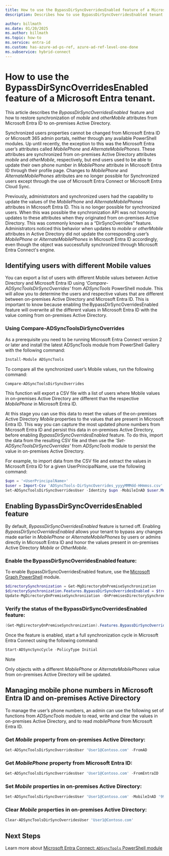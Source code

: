 ```yaml
---
title: How to use the BypassDirSyncOverridesEnabled feature of a Microsoft Entra tenant
description: Describes how to use BypassDirSyncOverridesEnabled tenant feature to restore synchronization of Mobile and OtherMobile attributes from on-premises Active Directory.

author: billmath
ms.date: 01/20/2025
ms.author: billmath
ms.topic: how-to
ms.service: entra-id
ms.custom: has-azure-ad-ps-ref, azure-ad-ref-level-one-done
ms.subservice: hybrid-connect
---
```


# How to use the BypassDirSyncOverridesEnabled feature of a Microsoft Entra tenant.

This article describes the *BypassDirSyncOverridesEnabled*  feature and how to restore synchronization of _mobile_ and _otherMobile_ attributes from Microsoft Entra ID to on-premises Active Directory.

Synchronized users properties cannot be changed from Microsoft Entra ID or Microsoft 365 admin portals, neither through any available PowerShell modules. Up until recently, the exception to this was the Microsoft Entra user’s attributes called _MobilePhone_ and _AlternateMobilePhones_. These attributes are synchronized from on-premises Active Directory attributes _mobile_ and _otherMobile_, respectively, but end users used to be able to update their own phone number in _MobilePhone_ attribute in Microsoft Entra ID through their profile page. Changes to _MobilePhone_ and _AlternateMobilePhones_ attributes are no longer possible for Synchronized users except through the use of Microsoft Entra Connect or Microsoft Entra Cloud Sync. 

Previously, administrators and synchronized users had the capability to update the values of the  _MobilePhone_ and _AlternateMobilePhones_ attributes in Microsoft Entra ID. This is no longer possible for synchronized users. When this was possible the synchronization API was not honoring updates to these attributes when they originated from on-premises Active Directory. This was commonly known as a “DirSyncOverrides” feature. Administrators noticed this behavior when updates to _mobile_ or _otherMobile_ attributes in Active Directory did not update the corresponding user’s _MobilePhone_ or _AlternateMobilePhones_ in Microsoft Entra ID accordingly, even though the object was successfully synchronized through Microsoft Entra Connect's engine.

## Identifying users with different Mobile values

You can export a list of users with different Mobile values between Active Directory and Microsoft Entra ID using *‘Compare-ADSyncToolsDirSyncOverrides’* from *ADSyncTools* PowerShell module. This will allow you to determine the users and respective values that are different between on-premises Active Directory and Microsoft Entra ID. This is important to know because enabling the BypassDirSyncOverridesEnabled feature will overwrite all the different values in Microsoft Entra ID with the value coming from on-premises Active Directory.


### Using Compare-ADSyncToolsDirSyncOverrides

As a prerequisite you need to be running Microsoft Entra Connect version 2 or later and install the latest ADSyncTools module from PowerShell Gallery with the following command:

```powershell
Install-Module ADSyncTools 
```

To compare all the synchronized user’s Mobile values, run the following command:

```powershell
Compare-ADSyncToolsDirSyncOverrides
```

This function will export a CSV file with a list of users where Mobile values in on-premises Active Directory are different than the respective _MobilePhone_ in Microsoft Entra ID.

At this stage you can use this data to reset the values of the on-premises Active Directory *Mobile* properties to the values that are present in Microsoft Entra ID. This way you can capture the most updated phone numbers from Microsoft Entra ID and persist this data in on-premises Active Directory, before enabling *BypassDirSyncOverridesEnabled* feature. To do this, import the data from the resulting CSV file and then use the *'Set-ADSyncToolsDirSyncOverrides'* from *ADSyncTools* module to persist the value in on-premises Active Directory.

For example, to import data from the CSV file and extract the values in Microsoft Entra ID for a given UserPrincipalName, use the following command:

```powershell
$upn = '<UserPrincipalName>' 
$user = Import-Csv 'ADSyncTools-DirSyncOverrides_yyyyMMMdd-HHmmss.csv' | where UserPrincipalName -eq $upn | select UserPrincipalName,MobileInEntra  
Set-ADSyncToolsDirSyncOverridesUser -Identity $upn -MobileInAD $user.MobileInEntra
```

## Enabling BypassDirSyncOverridesEnabled feature

By default, *BypassDirSyncOverridesEnabled* feature is turned off. Enabling *BypassDirSyncOverridesEnabled* allows your tenant to bypass any changes made earlier in *MobilePhone* or *AlternateMobilePhones* by users or admins directly in Microsoft Entra ID and honor the values present in on-premises Active Directory *Mobile* or *OtherMobile*.

### Enable the BypassDirSyncOverridesEnabled feature:

To enable BypassDirSyncOverridesEnabled feature, use the [Microsoft Graph PowerShell](/powershell/microsoftgraph/overview) module.

```powershell
$directorySynchronization = Get-MgDirectoryOnPremiseSynchronization
$directorySynchronization.Features.BypassDirSyncOverridesEnabled = $true
Update-MgDirectoryOnPremiseSynchronization -OnPremisesDirectorySynchronizationId $directorySynchronization.Id -Features $directorySynchronization.Features
```

### Verify the status of the BypassDirSyncOverridesEnabled feature:

```powershell
(Get-MgDirectoryOnPremiseSynchronization).Features.BypassDirSyncOverridesEnabled
```

Once the feature is enabled, start a full synchronization cycle in Microsoft Entra Connect using the following command:

```powershell
Start-ADSyncSyncCycle -PolicyType Initial
```

>[!NOTE]
>Only objects with a different *MobilePhone* or *AlternateMobilePhones* value from on-premises Active Directory will be updated.

<a name='managing-mobile-phone-numbers-in-azure-ad-and-on-premises-active-directory'></a>

## Managing mobile phone numbers in Microsoft Entra ID and on-premises Active Directory

To manage the user’s phone numbers, an admin can use the following set of functions from *ADSyncTools* module to read, write and clear the values in on-premises Active Directory, and to read _mobilePhone_ from Microsoft Entra ID.

### Get _Mobile_ property from on-premises Active Directory:

```powershell
Get-ADSyncToolsDirSyncOverridesUser 'User1@Contoso.com' -FromAD
```

<a name='get-mobilephone-property-from-entra-id'></a>

### Get _MobilePhone_ property from Microsoft Entra ID:

```powershell
Get-ADSyncToolsDirSyncOverridesUser 'User1@Contoso.com' -FromEntraID
```

### Set _Mobile_ properties in on-premises Active Directory:

```powershell
Set-ADSyncToolsDirSyncOverridesUser 'User1@Contoso.com' -MobileInAD '999888777'
```

### Clear _Mobile_ properties in on-premises Active Directory:

```powershell
Clear-ADSyncToolsDirSyncOverridesUser 'User1@Contoso.com'
```

## Next Steps

Learn more about [Microsoft Entra Connect: `ADSyncTools` PowerShell module](reference-connect-adsynctools.md)
